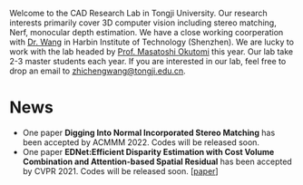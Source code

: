 Welcome to the CAD Research Lab in Tongji University. Our research interests primarily cover 3D computer vision including stereo matching, Nerf, monocular depth estimation. We have a close working coorperation with [Dr. Wang](https://blackjack2015.github.io/) in Harbin Institute of Technology (Shenzhen). We are lucky to work with the lab headed by [Prof. Masatoshi Okutomi](http://www.ok.sc.e.titech.ac.jp/mem/mxo/okutomi-j.html) this year. Our lab take 2-3 master students each year. If you are interested in our lab, feel free to drop an email to zhichengwang@tongji.edu.cn.

# News
- One paper **Digging Into Normal Incorporated Stereo Matching** has been accepted by ACMMM 2022. Codes will be released soon.
- One paper **EDNet:Efficient Disparity Estimation with Cost Volume Combination and Attention-based Spatial Residual** has been accepted by CVPR 2021. Codes will be released soon. [[paper](https://openaccess.thecvf.com/content/CVPR2021/papers/Zhang_EDNet_Efficient_Disparity_Estimation_With_Cost_Volume_Combination_and_Attention-Based_CVPR_2021_paper.pdf)]
